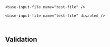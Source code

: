 ```vue
<base-input-file name="test-file" />
```

```vue
<base-input-file name="test-file" disabled />
```

```[import](./example.vue)
```

```[import](./example2.vue)
```


## Validation

```[import](./example3.vue)
```
